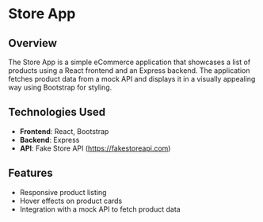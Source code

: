 # Store App

## Overview

The Store App is a simple eCommerce application that showcases a list of products using a React frontend and an Express backend. The application fetches product data from a mock API and displays it in a visually appealing way using Bootstrap for styling.

## Technologies Used

- **Frontend**: React, Bootstrap
- **Backend**: Express
- **API**: Fake Store API (https://fakestoreapi.com)

## Features

- Responsive product listing
- Hover effects on product cards
- Integration with a mock API to fetch product data


